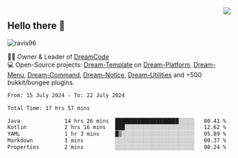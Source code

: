 <img align='right' src="https://github-readme-stats.vercel.app/api?username=Ravis96&show_icons=true">

## Hello there 👋
<p align="left"> <img src="https://komarev.com/ghpvc/?username=ravis96&label=Profile%20views&color=0e75b6&style=flat" alt="ravis96" /> </p>

👨‍💻 Owner & Leader of [DreamCode](https://github.com/DreamPoland) <br>
💻 Open-Source projects: [Dream-Template](https://github.com/DreamPoland/dream-template) on [Dream-Platform](https://github.com/DreamPoland/dream-platform), [Dream-Menu](https://github.com/DreamPoland/dream-menu), [Dream-Command](https://github.com/DreamPoland/dream-command), [Dream-Notice](https://github.com/DreamPoland/dream-notice), [Dream-Utilities](https://github.com/DreamPoland/dream-utilities) and +500 bukkit/bungee plugins.

<!--START_SECTION:waka-->

```txt
From: 15 July 2024 - To: 22 July 2024

Total Time: 17 hrs 57 mins

Java              14 hrs 26 mins  ████████████████████░░░░░   80.41 %
Kotlin            2 hrs 16 mins   ███░░░░░░░░░░░░░░░░░░░░░░   12.62 %
YAML              1 hr 3 mins     █▒░░░░░░░░░░░░░░░░░░░░░░░   05.89 %
Markdown          3 mins          ░░░░░░░░░░░░░░░░░░░░░░░░░   00.37 %
Properties        2 mins          ░░░░░░░░░░░░░░░░░░░░░░░░░   00.24 %
```

<!--END_SECTION:waka-->
